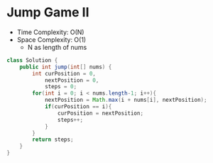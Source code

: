 # Jump Game II

- Time Complexity: O(N)
- Space Complexity: O(1)
  - N as length of nums

```java
class Solution {
    public int jump(int[] nums) {
        int curPosition = 0,
            nextPosition = 0,
            steps = 0;
        for(int i = 0; i < nums.length-1; i++){
            nextPosition = Math.max(i + nums[i], nextPosition);
            if(curPosition == i){
                curPosition = nextPosition;
                steps++;
            }
        }
        return steps;
    }
}
```
